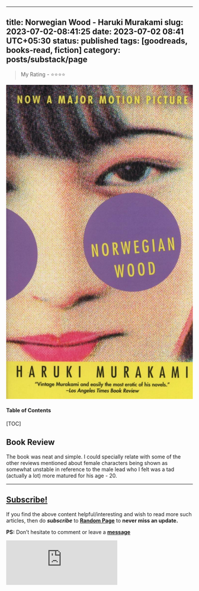 
---
title: Norwegian Wood - Haruki Murakami
slug: 2023-07-02-08:41:25
date: 2023-07-02 08:41 UTC+05:30
status: published
tags: [goodreads, books-read, fiction]
category: posts/substack/page
---

> My Rating - ⭐⭐⭐⭐

![](/images/Norwegian%20Wood%20-%20Murakami.jpg)
<h4>Table of Contents</h4>
[TOC]

<!-- TEASER_END -->

## Book Review

The book was neat and simple. I could specially relate with some of the other reviews mentioned about female characters being shown as somewhat unstable in reference to the male lead who I felt was a tad (actually a lot) more matured for his age - 20.


---
## [Subscribe!]()
If you find the above content helpful/interesting and wish to read more such articles, then do _**subscribe**_ to [**Random Page**](https://randompage8.substack.com/) to **never miss an update.**

**PS:** Don’t hesitate to comment or leave a **[message](https://twitter.com/randompages8)**
<div class="row">
	<iframe src="https://randompage8.substack.com/embed" max-width="480" height="120" frameborder="0" scrolling="no" class="centred"></iframe>
	<br>
</div>
